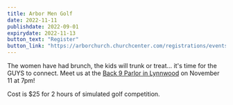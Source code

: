 ```yaml
---
title: Arbor Men Golf
date: 2022-11-11
publishdate: 2022-09-01
expirydate: 2022-11-13
button_text: "Register"
button_link: "https://arborchurch.churchcenter.com/registrations/events/1490284"
---
```


The women have had brunch, the kids will trunk or treat... it's time for the GUYS to connect. Meet us at the [Back 9 Parlor in Lynnwood](https://back9parlor.com/) on November 11 at 7pm!

Cost is $25 for 2 hours of simulated golf competition.

